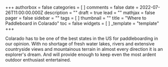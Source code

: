 +++
authorbox = false
categories = [ ]
comments = false
date = 2022-07-26T11:00:00.000Z
description = ""
draft = true
lead = ""
mathjax = false
pager = false
sidebar = ""
tags = [ ]
thumbnail = ""
title = "Where to Paddleboard in Colarado"
toc = false
widgets = [ ]
_template = "template"
+++

Colarado has to be one of the best states in the US for paddleboarding in our opinion.  With no shortage of fresh water lakes, rivers and extensive countryside views and mountainous terrain in almost every direction it is an explorer's dream.  And will provide enough to keep even the most ardent outdoor enthusiast entertained.
